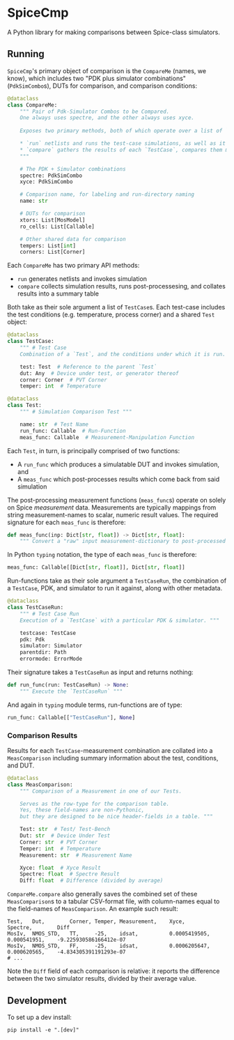 
# SpiceCmp 

A Python library for making comparisons between Spice-class simulators.


## Running

`SpiceCmp`'s primary object of comparison is the `CompareMe` (names, we know), which includes two 
"PDK plus simulator combinations" (`PdkSimCombo`s), DUTs for comparison, and comparison conditions: 

```python
@dataclass
class CompareMe:
    """ Pair of Pdk-Simulator Combos to be Compared. 
    One always uses spectre, and the other always uses xyce. 
    
    Exposes two primary methods, both of which operate over a list of `TestCase`s: 

    * `run` netlists and runs the test-case simulations, as well as it can. 
    * `compare` gathers the results of each `TestCase`, compares them measurement-by-measurement, creates and saves a summary table. 
    """

    # The PDK + Simulator combinations
    spectre: PdkSimCombo
    xyce: PdkSimCombo

    # Comparison name, for labeling and run-directory naming
    name: str

    # DUTs for comparison
    xtors: List[MosModel]
    ro_cells: List[Callable]

    # Other shared data for comparison
    tempers: List[int]
    corners: List[Corner]
```

Each `CompareMe` has two primary API methods: 

* `run` generates netlists and invokes simulation 
* `compare` collects simulation results, runs post-processesing, and collates results into a summary table

Both take as their sole argument a list of `TestCase`s. 
Each test-case includes the test conditions (e.g. temperature, process corner) 
and a shared `Test` object: 

```python 
@dataclass
class TestCase:
    """ # Test Case 
    Combination of a `Test`, and the conditions under which it is run. """

    test: Test  # Reference to the parent `Test`
    dut: Any  # Device under test, or generator thereof
    corner: Corner  # PVT Corner
    temper: int  # Temperature

@dataclass
class Test:
    """ # Simulation Comparison Test """

    name: str  # Test Name
    run_func: Callable  # Run-Function
    meas_func: Callable  # Measurement-Manipulation Function
```

Each `Test`, in turn, is principally comprised of two functions: 

* A `run_func` which produces a simulatable DUT and invokes simulation, and 
* A `meas_func` which post-processes results which come back from said simulation 

The post-processing measurement functions (`meas_func`s) operate on solely on Spice *measurement* data. 
Measurements are typically mappings from string measurement-names to scalar, numeric result values. 
The required signature for each `meas_func` is therefore: 

```python
def meas_func(inp: Dict[str, float]) -> Dict[str, float]:
    """ Convert a "raw" input measurement-dictionary to post-processed form. """
```

In Python `typing` notation, the type of each `meas_func` is therefore:

```python
meas_func: Callable[[Dict[str, float]], Dict[str, float]]
```

Run-functions take as their sole argument a `TestCaseRun`, the combination of a `TestCase`, 
PDK, and simulator to run it against, along with other metadata. 

```python 
@dataclass
class TestCaseRun:
    """ # Test Case Run
    Execution of a `TestCase` with a particular PDK & simulator. """

    testcase: TestCase
    pdk: Pdk
    simulator: Simulator
    parentdir: Path
    errormode: ErrorMode
```

Their signature takes a `TestCaseRun` as input and returns nothing: 

```python
def run_func(run: TestCaseRun) -> None:
    """ Execute the `TestCaseRun` """
```

And again in `typing` module terms, run-functions are of type: 

```python
run_func: Callable[["TestCaseRun"], None]
```

### Comparison Results 

Results for each `TestCase`-measurement combination are collated into a `MeasComparison` 
including summary information about the test, conditions, and DUT. 

```python
@dataclass
class MeasComparison:
    """ Comparison of a Measurement in one of our Tests. 

    Serves as the row-type for the comparison table. 
    Yes, these field-names are non-Pythonic, 
    but they are designed to be nice header-fields in a table. """

    Test: str  # Test/ Test-Bench
    Dut: str  # Device Under Test
    Corner: str  # PVT Corner
    Temper: int  # Temperature
    Measurement: str  # Measurement Name

    Xyce: float  # Xyce Result
    Spectre: float  # Spectre Result
    Diff: float  # Difference (divided by average)
```

`CompareMe.compare` also generally saves the combined set of these `MeasComparison`s to a tabular CSV-format file, 
with column-names equal to the field-names of `MeasComparison`. An example such result: 

```
Test,   Dut,        Corner, Temper, Measurement,    Xyce,           Spectre,        Diff
MosIv,  NMOS_STD,   TT,     -25,    idsat,          0.0005419505,   0.000541951,    -9.225930586166412e-07
MosIv,  NMOS_STD,   FF,     -25,    idsat,          0.0006205647,   0.000620565,    -4.834305391191293e-07
# ...
```

Note the `Diff` field of each comparison is relative: it reports the difference between the two simulator results, divided by their average value. 


## Development

To set up a dev install: 
```
pip install -e ".[dev]"
```

